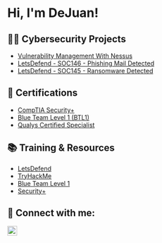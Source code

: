 <h1>Hi, I'm DeJuan!

<h2>👨‍💻 Cybersecurity Projects</h2>

  - [Vulnerability Management With Nessus](https://github.com/DeJuvn/Vulnerability-Management-With-Nessus)
  - [LetsDefend - SOC146 - Phishing Mail Detected](https://github.com/DeJuvn/LetsDefend---SOC146---Phishing-Mail-Detected)
  - [LetsDefend - SOC145 - Ransomware Detected](https://github.com/DeJuvn/SOC145---Ransomware-Detected)
  
<h2>📄 Certifications</h2>

- [CompTIA Security+](https://www.credly.com/earner/earned/badge/2ae1dcec-b3e1-424d-a03c-0fa66e8b6376)
- [Blue Team Level 1 (BTL1)](https://www.credly.com/earner/earned/badge/ec3928e4-3c05-4b5e-9e16-987f4d8c4b08) 
- [Qualys Certified Specialist](https://github.com/DeJuvn/DeJuvn)

<h2>📚 Training & Resources</h2>

- [LetsDefend](https://letsdefend.io/)
- [TryHackMe](https://tryhackme.com/)
- [Blue Team Level 1](https://securityblue.team/why-btl1/)
- [Security+](https://www.comptia.org/certifications/security)

<h2> 🤳 Connect with me:</h2>

[<img align="left" alt="DeJuanSimms | LinkedIn" width="22px" src="https://cdn.jsdelivr.net/npm/simple-icons@v3/icons/linkedin.svg" />][linkedin]

[linkedin]: https://linkedin.com/in/dejuansimms

<!--
